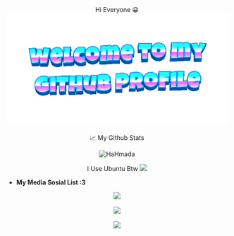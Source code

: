 <div align="center">
Hi Everyone 😀

<div align="center">
	<img src="welcome-header.gif" alt="welcome to my github profile">
	<br>
	<br>
</div>

<div align="center">
📈 My Github Stats

<p align="center"> <img src="https://github-readme-stats.vercel.app/api?username=HaHmada&show_icons=true&theme=gotham" alt="HaHmada" />


I Use Ubuntu Btw         <a href="https://ubuntu.com/"><img src="https://img.shields.io/badge/Distro-Ubuntu-orange?style=flat&logo=ubuntu" /></a>

<div align="left">
	
- **My Media Sosial List :3**

<div align="center">
<a href="https://github.com/HaHmada"><img src="https://img.shields.io/badge/GitHub-HaHmada-red?style=flat&logo=github" /></a>

<a href="https://www.youtube.com/@HaHmada132"><img src="https://img.shields.io/badge/Youtube-HaHmada-gold?style=flat&logo=youtube" /></a>

<a href="https://hahmada132.blogspot.com/"><img src="https://img.shields.io/badge/Website-HaHmada-blue?style=flat&logo=blogger" /></a>
